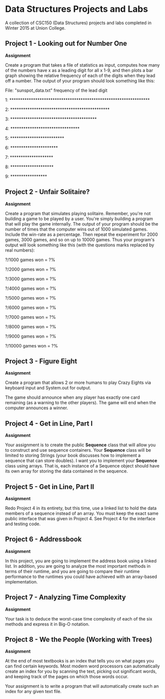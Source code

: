 # Data Structures Projects and Labs
A collection of CSC150 (Data Structures) projects and labs completed in Winter 2015 at Union College.

## Project 1 - Looking out for Number One
**Assignment**

Create a program that takes a file of statistics as input, computes how many of the numbers have
x as a leading digit for all x 1-9, and then plots a bar graph showing the relative frequency of
each of the digits when they lead off a number. The output of your program should look
something like this:

File:
"sunspot_data.txt"
frequency of the lead digit

1: *****************************************************************

2: **********************************************

3: ****************************************

4: ********************************

5: *************************

6: **********************

7: ********************

8: ********************

9: *****************

## Project 2 - Unfair Solitaire?
**Assignment**

Create a program that simulates playing solitaire. Remember, you're not
building a game to be played by a user. You're simply building a program that will play the game
internally. The output of your program should be the number of times that the computer wins out
of 1000 simulated games. Include the win-rate as a percentage. Then repeat the experiment for
2000 games, 3000 games, and so on up to 10000 games. Thus your program's output will look
something like this (with the questions marks replaced by real numbers):

?/1000 games won = ?%

?/2000 games won = ?%

?/3000 games won = ?%

?/4000 games won = ?%

?/5000 games won = ?%

?/6000 games won = ?%

?/7000 games won = ?%

?/8000 games won = ?%

?/9000 games won = ?%

?/10000 games won = ?%

## Project 3 - Figure Eight
**Assignment**

Create a program that allows 2 or more humans to play Crazy Eights via keyboard input and
System.out for output. 

The game should announce when any player has exactly one card remaining (as a warning to the
other players). The game will end when the computer announces a winner.

## Project 4 - Get in Line, Part I
**Assignment**

Your assignment is to create the public **Sequence** class that will allow you to construct and use
sequence containers. Your **Sequence** class will be limited to storing Strings (your book discusses
how to implement a sequence that can store doubles). I want you to implement your **Sequence**
class using arrays. That is, each instance of a Sequence object should have its own array for
storing the data contained in the sequence. 



## Project 5 - Get in Line, Part II
**Assignment**

Redo Project 4 in its entirety, but this time, use a linked list to hold the data members of a
sequence instead of an array. You must keep the exact same public interface that was given in
Project 4. See Project 4 for the interface and testing code. 

## Project 6 - Addressbook
**Assignment**

In this project, you are going to implement the address book using a linked list. In addition, you
are going to analyze the most important methods in terms of their runtime, and you are going to
compare their runtime performance to the runtimes you could have achieved with an array-based
implementation.

## Project 7 - Analyzing Time Complexity 
**Assignment**

Your task is to deduce the worst-case time complexity of each of the six methods and express it
in Big-O notation.

## Project 8 - We the People (Working with Trees)
**Assignment**

At the end of most textbooks is an index that tells you on what pages you can find certain
keywords. Most modern word processors can automatically create an index for you by scanning
the text, picking out significant words, and keeping track of the pages on which those words
occur. 

Your assignment is to write a program that will automatically create such an index for any given
text file. 